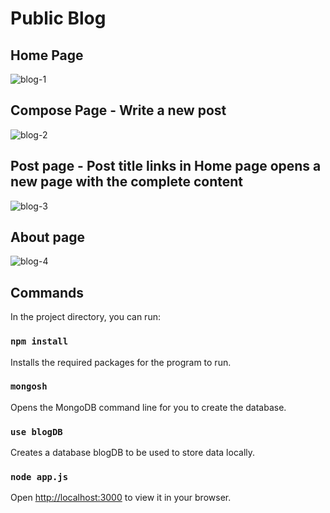 # Public Blog 

## Home Page
![blog-1](https://user-images.githubusercontent.com/59217041/213874588-9394dd99-0f32-4327-b6f0-651ef557b0f3.png)


## Compose Page - Write a new post
![blog-2](https://user-images.githubusercontent.com/59217041/213874598-7b188800-ac3d-4d02-9622-002a9a4e3a53.png)


## Post page - Post title links in Home page opens a new page with the complete content
![blog-3](https://user-images.githubusercontent.com/59217041/213874607-454e866c-adb9-4731-b5fb-1a410e70ae0e.png)


## About page
![blog-4](https://user-images.githubusercontent.com/59217041/213874611-0ea6cc96-1ed0-4764-a821-25f087668ff2.png)

## Commands

In the project directory, you can run:

### `npm install`

Installs the required packages for the program to run. 

### `mongosh`

Opens the MongoDB command line for you to create the database.

### `use blogDB`

Creates a database blogDB to be used to store data locally. 

### `node app.js`

Open [http://localhost:3000](http://localhost:3000) to view it in your browser.

